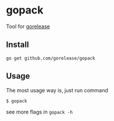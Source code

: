 # gopack
Tool for [gorelease](https://github.com/gorelease/gorelease)

## Install
	go get github.com/gorelease/gopack

## Usage
The most usage way is, just run command

	$ gopack

see more flags in `gopack -h`

